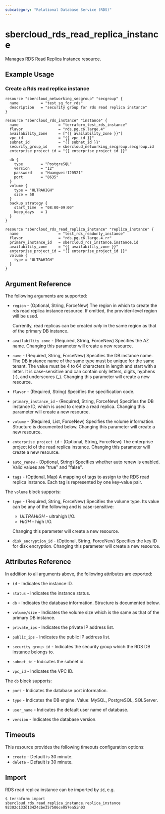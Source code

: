 ```yaml
---
subcategory: "Relational Database Service (RDS)"
---
```


# sbercloud_rds_read_replica_instance

Manages RDS Read Replica Instance resource.

## Example Usage

### Create a Rds read replica instance
```hcl
resource "sbercloud_networking_secgroup" "secgroup" {
  name          = "test_sg_for_rds"
  description   = "security group for rds read replica instance"
}

resource "sbercloud_rds_instance" "instance" {
  name                  = "terraform_test_rds_instance"
  flavor                = "rds.pg.c6.large.4"
  availability_zone     = ["{{ availability_zone }}"]
  vpc_id                = "{{ vpc_id }}"
  subnet_id             = "{{ subnet_id }}"
  security_group_id     = sbercloud_networking_secgroup.secgroup.id
  enterprise_project_id = "{{ enterprise_project_id }}"

  db {
    type        = "PostgreSQL"
    version     = "12"
    password    = "Huangwei!120521"
    port        = "8635"
  }
  volume {
    type = "ULTRAHIGH"
    size = 50
  }
  backup_strategy {
    start_time  = "08:00-09:00"
    keep_days   = 1
  }
}

resource "sbercloud_rds_read_replica_instance" "replica_instance" {
  name                  = "test_rds_readonly_instance"
  flavor                = "rds.pg.c6.large.4.rr"
  primary_instance_id   = sbercloud_rds_instance.instance.id
  availability_zone     = "{{ availability_zone }}"
  enterprise_project_id = "{{ enterprise_project_id }}"
  volume {
    type = "ULTRAHIGH"
  }
}
```

## Argument Reference

The following arguments are supported:

* `region` - (Optional, String, ForceNew) The region in which to create the rds read replica instance resource.
  If omitted, the provider-level region will be used.

  Currently, read replicas can be created *only* in the same region as that of the primary DB instance.

* `availability_zone` - (Required, String, ForceNew) Specifies the AZ name.
  Changing this parameter will create a new resource.

* `name` - (Required, String, ForceNew) Specifies the DB instance name. The DB instance name of the same type
  must be unique for the same tenant. The value must be 4 to 64 characters in length and start with a letter.
  It is case-sensitive and can contain only letters, digits, hyphens (-), and underscores (_).
  Changing this parameter will create a new resource.

* `flavor` - (Required, String) Specifies the specification code.

* `primary_instance_id` - (Required, String, ForceNew) Specifies the DB instance ID, which is used to create a read replica.
  Changing this parameter will create a new resource.

* `volume` - (Required, List, ForceNew) Specifies the volume information. Structure is documented below.
  Changing this parameter will create a new resource.

* `enterprise_project_id` - (Optional, String, ForceNew) The enterprise project id of the read replica instance.
  Changing this parameter will create a new resource.

* `auto_renew` - (Optional, String) Specifies whether auto renew is enabled. Valid values are "true" and "false".

* `tags` - (Optional, Map) A mapping of tags to assign to the RDS read replica instance. Each tag is represented by one key-value pair.

The `volume` block supports:

* `type` - (Required, String, ForceNew) Specifies the volume type. Its value can be any of the following and is case-sensitive:
    - *ULTRAHIGH* - ultrahigh I/O.
    - *HIGH* - high I/O.

  Changing this parameter will create a new resource.

* `disk_encryption_id` -  (Optional, String, ForceNew) Specifies the key ID for disk encryption.
  Changing this parameter will create a new resource.

## Attributes Reference

In addition to all arguments above, the following attributes are exported:

* `id` - Indicates the instance ID.

* `status` - Indicates the instance status.

* `db` - Indicates the database information. Structure is documented below.

* `volume/size` - Indicates the volume size which is the same as that of the primary DB instance.

* `private_ips` - Indicates the private IP address list.

* `public_ips` - Indicates the public IP address list.

* `security_group_id` - Indicates the security group which the RDS DB instance belongs to.

* `subnet_id` - Indicates the subnet id.

* `vpc_id` - Indicates the VPC ID.

The `db` block supports:

* `port` - Indicates the database port information.

* `type` - Indicates the DB engine. Value: MySQL, PostgreSQL, SQLServer.

* `user_name` - Indicates the default user name of database.

* `version` - Indicates the database version.

## Timeouts
This resource provides the following timeouts configuration options:
- `create` - Default is 30 minute.
- `delete` - Default is 30 minute.

## Import

RDS read replica instance can be imported by `id`, e.g.

```shell
$ terraform import sbercloud_rds_read_replica_instance.replica_instance 92302c133d13424cbe357506ce057ea5in03
```
